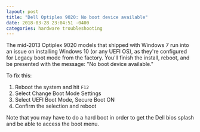 ```yaml
---
layout: post
title: "Dell Optiplex 9020: No boot device available"
date: 2018-03-28 23:04:51 -0400
categories: hardware troubleshooting
---
```


The mid-2013 Optiplex 9020 models that shipped with Windows 7 run into an issue on installing Windows 10 (or any UEFI OS), as they're configured for Legacy boot mode from the factory. You'll finish the install, reboot, and be presented with the message: "No boot device available."

To fix this:

1. Reboot the system and hit `F12`
2. Select Change Boot Mode Settings
3. Select UEFI Boot Mode, Secure Boot ON
4. Confirm the selection and reboot

Note that you may have to do a hard boot in order to get the Dell bios splash and be able to access the boot menu.